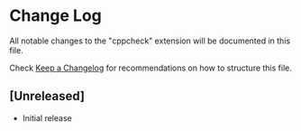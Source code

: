 # Change Log
All notable changes to the "cppcheck" extension will be documented in this file.

Check [Keep a Changelog](http://keepachangelog.com/) for recommendations on how to structure this file.

## [Unreleased]
- Initial release